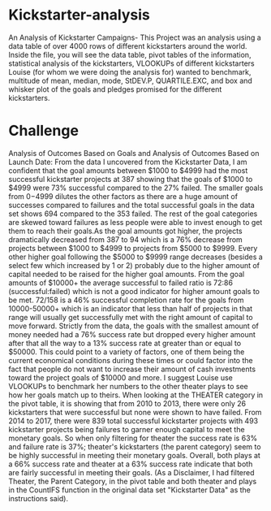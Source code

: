 # Kickstarter-analysis
An Analysis of Kickstarter Campaigns-
This Project was an analysis using a data table of over 4000 rows of different kickstarters around the world. Inside the file, you will see the data table, pivot tables of the information, statistical analysis of the kickstarters, VLOOKUPs of different kickstarters Louise (for whom we were doing the analysis for) wanted to benchmark, multitude of mean, median, mode, StDEV.P, QUARTILE.EXC, and box and whisker plot of the goals and pledges promised for the different kickstarters.
# Challenge
Analysis of Outcomes Based on Goals and Analysis of Outcomes Based on Launch Date: From the data I uncovered from the Kickstarter Data, I am confident that the goal amounts between $1000 to $4999 had the most successful kickstarter projects at 387 showing that the goals of $1000 to $4999 were 73% successful compared to the 27% failed. The smaller goals from $0-$4999 dilutes the other factors as there are a huge amount of successes compared to failures and the total successful goals in the data set shows 694 compared to the 353 failed. The rest of the goal categories are skewed toward failures as less people were able to invest enough to get them to reach their goals.As the goal amounts got higher, the projects dramatically decreased from 387 to 94 which is a 76% decrease from projects between $1000 to $4999 to projects from $5000 to $9999. Every other higher goal following the $5000 to $9999 range decreases (besides a select few which increased by 1 or 2) probably due to the higher amount of capital needed to be raised for the higher goal amounts. From the goal amounts of $10000+ the average successful to failed ratio is 72:86 (successful:failed) which is not a good indicator for higher amount goals to be met. 72/158 is a 46% successful completion rate for the goals from 10000-50000+ which is an indicator that less than half of projects in that range will usually get successfully met with the right amount of capital to move forward. Strictly from the data, the goals with the smallest amount of money needed had a 76% success rate but dropped every higher amount after that all the way to a 13% success rate at greater than or equal to $50000. This could point to a variety of factors, one of them being the current economical conditions during these times or could factor into the fact that people do not want to increase their amount of cash investments toward the project goals of $10000 and more. I suggest Louise use VLOOKUPs to benchmark her numbers to the other theater plays to see how her goals match up to theirs. 
When looking at the THEATER category in the pivot table, it is showing that from 2010 to 2013, there were only 26 kickstarters that were successful but none were shown to have failed. From 2014 to 2017, there were 839 total successful kickstarter projects with 493 kickstarter projects being failures to garner enough capital to meet the monetary goals. So when only filtering for theater the success rate is 63% and failure rate is 37%; theater's kickstarters (the parent category) seem to be highly successful in meeting their monetary goals. Overall, both plays at a 66% success rate and theater at a 63% success rate indicate that both are fairly successful in meeting their goals. (As a Disclaimer, I had filtered Theater, the Parent Category, in the pivot table and both theater and plays in the CountIFS function in the original data set "Kickstarter Data" as the instructions said).
